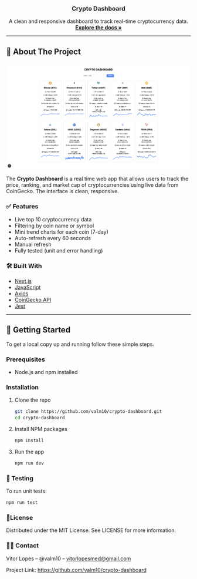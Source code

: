 <br />
<p align="center">
  <h3 align="center">Crypto Dashboard</h3>

  <p align="center">
    A clean and responsive dashboard to track real-time cryptocurrency data.
    <br />
    <a href="https://github.com/valm10/crypto-dashboard"><strong>Explore the docs »</strong></a>
    <br />
  </p>
</p>

---

## 📌 About The Project

![Crypto Dashboard Screenshot](/crypto-dashboard/public/screenshot.png)

The **Crypto Dashboard** is a real time web app that allows users to track the price, ranking, and market cap of cryptocurrencies using live data from CoinGecko. The interface is clean, responsive.

### ✅ Features

- Live top 10 cryptocurrency data
- Filtering by coin name or symbol
- Mini trend charts for each coin (7-day)
- Auto-refresh every 60 seconds
- Manual refresh
- Fully tested (unit and error handling)

### 🛠️ Built With

- [Next.js](https://nextjs.org/)
- [JavaScript](https://developer.mozilla.org/en-US/docs/Web/JavaScript)
- [Axios](https://axios-http.com/)
- [CoinGecko API](https://www.coingecko.com/)
- [Jest](https://jestjs.io/)

---

## 🚀 Getting Started

To get a local copy up and running follow these simple steps.

### Prerequisites

- Node.js and npm installed

### Installation

1. Clone the repo

   ```bash
   git clone https://github.com/valm10/crypto-dashboard.git
   cd crypto-dashboard
   ```

2. Install NPM packages

   ```bash
   npm install
   ```

3. Run the app

   ```bash
   npm run dev
   ```

### 🧪 Testing

To run unit tests:

```bash
npm run test
```

### 📜License

Distributed under the MIT License. See LICENSE for more information.

### 🙋‍♂️ Contact

Vitor Lopes – @valm10 – vitorlopesmed@gmail.com

Project Link: https://github.com/valm10/crypto-dashboard
